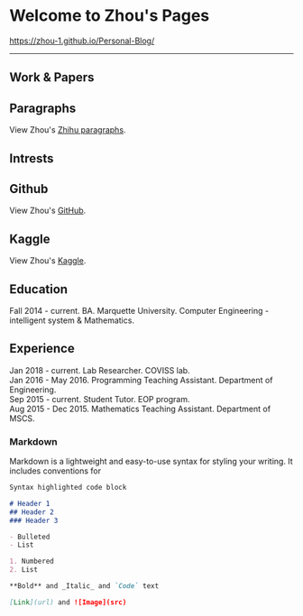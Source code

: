 # Welcome to Zhou's Pages   
https://zhou-1.github.io/Personal-Blog/
<hr>

## Work & Papers


## Paragraphs
View Zhou's [Zhihu paragraphs](https://www.zhihu.com/people/zhou-65-48/posts).

## Intrests 


## Github
View Zhou's [GitHub](https://github.com/zhou-1).


## Kaggle
View Zhou's [Kaggle](https://www.kaggle.com/dragonpolice).

## Education
Fall 2014 - current. BA. Marquette University. Computer Engineering - intelligent system & Mathematics.

## Experience
Jan 2018 - current. Lab Researcher. COVISS lab.     
Jan 2016 - May 2016. Programming Teaching Assistant. Department of Engineering.    
Sep 2015 - current. Student Tutor. EOP program.     
Aug 2015 - Dec 2015. Mathematics Teaching Assistant. Department of MSCS.    


### Markdown
Markdown is a lightweight and easy-to-use syntax for styling your writing. It includes conventions for

```markdown
Syntax highlighted code block

# Header 1
## Header 2
### Header 3

- Bulleted
- List

1. Numbered
2. List

**Bold** and _Italic_ and `Code` text

[Link](url) and ![Image](src)
```
